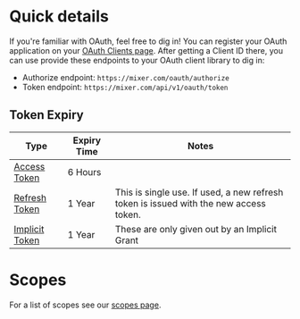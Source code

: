 # Quick details

If you're familiar with OAuth, feel free to dig in! You can register your OAuth application on your [OAuth Clients page](https://mixer.com/lab/oauth). After getting a Client ID there, you can use provide these endpoints to your OAuth client library to dig in:

-   Authorize endpoint: `https://mixer.com/oauth/authorize`
-   Token endpoint: `https://mixer.com/api/v1/oauth/token`

## Token Expiry
| Type                                                                | Expiry Time | Notes                                                                                 |
| ------------------------------------------------------------------- | ----------- | ------------------------------------------------------------------------------------- |
| [Access Token](https://tools.ietf.org/html/rfc6749#section-1.4)     | 6 Hours     |
| [Refresh Token](https://tools.ietf.org/html/rfc6749#section-1.5)    | 1 Year      | This is single use. If used, a new refresh token is issued with the new access token. |
| [Implicit Token](https://tools.ietf.org/html/rfc6749#section-1.3.2) | 1 Year      | These are only given out by an Implicit Grant                                         |

# Scopes

For a list of scopes see our [scopes page](scopes).
